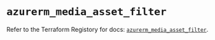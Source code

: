 # `azurerm_media_asset_filter`

Refer to the Terraform Registory for docs: [`azurerm_media_asset_filter`](https://www.terraform.io/docs/providers/azurerm/r/media_asset_filter).
